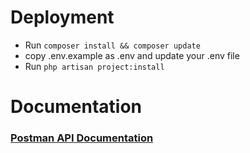 
<h1>Deployment</h1>
<ul>
    <li>Run <code>composer install && composer update</code> </li>
    <li>copy .env.example as .env and update your .env file</li>
    <li>Run <code>php artisan project:install</code></li>
</ul>
<h1>Documentation</h1>
<h3><a href="https://app.getpostman.com/run-collection/4434327-45072ec1-3a68-4e69-8343-91747aacfe27?action=collection%2Ffork&collection-url=entityId%3D4434327-45072ec1-3a68-4e69-8343-91747aacfe27%26entityType%3Dcollection%26workspaceId%3De47f7d11-fcf7-4288-aa02-7ae6574a8ae0">Postman API Documentation</a></h3>